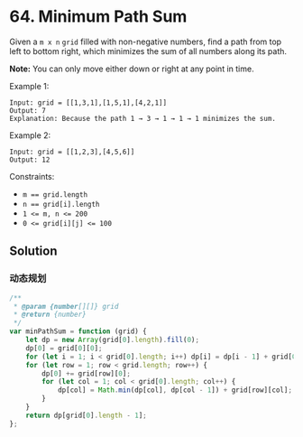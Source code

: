 # 64. Minimum Path Sum

Given a `m x n` `grid` filled with non-negative numbers, find a path from top left to bottom right, which minimizes the sum of all numbers along its path.

**Note:** You can only move either down or right at any point in time.

Example 1:

```
Input: grid = [[1,3,1],[1,5,1],[4,2,1]]
Output: 7
Explanation: Because the path 1 → 3 → 1 → 1 → 1 minimizes the sum.
```

Example 2:

```
Input: grid = [[1,2,3],[4,5,6]]
Output: 12
```

Constraints:

-   `m == grid.length`
-   `n == grid[i].length`
-   `1 <= m, n <= 200`
-   `0 <= grid[i][j] <= 100`

## Solution

### 动态规划

```javascript
/**
 * @param {number[][]} grid
 * @return {number}
 */
var minPathSum = function (grid) {
    let dp = new Array(grid[0].length).fill(0);
    dp[0] = grid[0][0];
    for (let i = 1; i < grid[0].length; i++) dp[i] = dp[i - 1] + grid[0][i];
    for (let row = 1; row < grid.length; row++) {
        dp[0] += grid[row][0];
        for (let col = 1; col < grid[0].length; col++) {
            dp[col] = Math.min(dp[col], dp[col - 1]) + grid[row][col];
        }
    }
    return dp[grid[0].length - 1];
};
```

